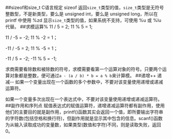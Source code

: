 ##sizeof和size_t
C语言规定 sizeof 返回`size_t`类型的值，`size_t`类型是无符号整数型，不是新类型，要么是 unsigned int，要么是 unsigned long，所以在 printf 中使用 %zd 显示`size_t`类型的值，如果系统不支持，可使用 %u 或 %lu 代替。
##求模运算%
11 / 5 = 2;			11 % 5 = 1;

11 / -5 = -2;		11 % -2 = 1；

-11 / -5 = 2;		11 % -5 = 1；

-11 / 5 = -2;		-11 % 5 = -1;

求商需要看除数和被除数的符号，求模需要看第一个运算对象的符号。只要两个运算对象都是整数，便可通过`a - (a / b) * b = a % b`来计算模。
##递增++ 递减--
如果一个变量出现在一个函数的多个参数中，不要对该变量使用递增或递减运算符。

如果一个变量多次出现在一个表达式中，不要对该变量使用递增或递减运算符。
##副作用和序列点
赋值表达式的赋值运算符，递增递减运算符都有副作用，使用他们的主要目的就是副作用，printf()函数其实会返回一个值，即所要输出字符串的字符数(包括空格和换行符)，但副作用就是显示其中包含的信息。scanf()函数为从输入读取成功的变量数，如果类型(数值和字符)不同，则是读取失败，返回0。